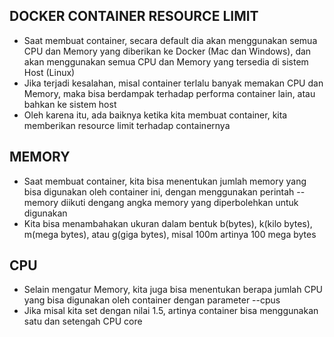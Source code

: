 ## DOCKER CONTAINER RESOURCE LIMIT
- Saat membuat container, secara default dia akan menggunakan semua CPU dan Memory yang diberikan ke Docker (Mac dan Windows), dan akan menggunakan semua CPU dan Memory yang tersedia di sistem Host (Linux)
- Jika terjadi kesalahan, misal container terlalu banyak memakan CPU dan Memory, maka bisa berdampak terhadap performa container lain, atau bahkan ke sistem host
- Oleh karena itu, ada baiknya ketika kita membuat container, kita memberikan resource limit terhadap containernya


## MEMORY
- Saat membuat container, kita bisa menentukan jumlah memory yang bisa digunakan oleh container ini, dengan menggunakan perintah --memory diikuti dengang angka memory yang diperbolehkan untuk digunakan
- Kita bisa menambahakan ukuran dalam bentuk b(bytes), k(kilo bytes), m(mega bytes), atau g(giga bytes), misal 100m artinya 100 mega bytes


## CPU
- Selain mengatur Memory, kita juga bisa menentukan berapa jumlah CPU yang bisa digunakan oleh container dengan parameter --cpus
- Jika misal kita set dengan nilai 1.5, artinya container bisa menggunakan satu dan setengah CPU core